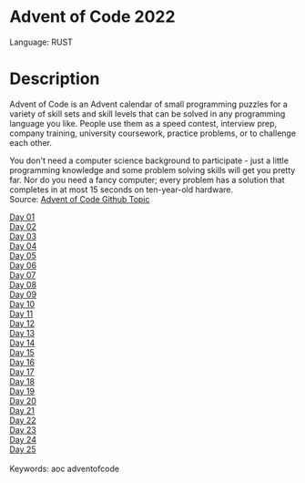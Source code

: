 # Advent of Code 2022
Language: RUST

# Description
Advent of Code is an Advent calendar of small programming puzzles for a variety of skill sets and skill levels that can be solved in any programming language you like. People use them as a speed contest, interview prep, company training, university coursework, practice problems, or to challenge each other.

You don't need a computer science background to participate - just a little programming knowledge and some problem solving skills will get you pretty far. Nor do you need a fancy computer; every problem has a solution that completes in at most 15 seconds on ten-year-old hardware.<br/>
Source: [Advent of Code Github Topic](https://github.com/topics/advent-of-code)<br/>

[Day 01](https://github.com/janusqa/advent-of-code-2022/tree/main/src/day01)<br/>
[Day 02](https://github.com/janusqa/advent-of-code-2022/tree/main/src/day02)<br/>
[Day 03](https://github.com/janusqa/advent-of-code-2022/tree/main/src/day03)<br/>
[Day 04](https://github.com/janusqa/advent-of-code-2022/tree/main/src/day04)<br/>
[Day 05](https://github.com/janusqa/advent-of-code-2022/tree/main/src/day05)<br/>
[Day 06](https://github.com/janusqa/advent-of-code-2022/tree/main/src/day06)<br/>
[Day 07](https://github.com/janusqa/advent-of-code-2022/tree/main/src/day07)<br/>
[Day 08](https://github.com/janusqa/advent-of-code-2022/tree/main/src/day08)<br/>
[Day 09](https://github.com/janusqa/advent-of-code-2022/tree/main/src/day09)<br/>
[Day 10](https://github.com/janusqa/advent-of-code-2022/tree/main/src/day10)<br/>
[Day 11](https://github.com/janusqa/advent-of-code-2022/tree/main/src/day11)<br/>
[Day 12](https://github.com/janusqa/advent-of-code-2022/tree/main/src/day12)<br/>
[Day 13](https://github.com/janusqa/advent-of-code-2022/tree/main/src/day13)<br/>
[Day 14](https://github.com/janusqa/advent-of-code-2022/tree/main/src/day14)<br/>
[Day 15](https://github.com/janusqa/advent-of-code-2022/tree/main/src/day15)<br/>
[Day 16](https://github.com/janusqa/advent-of-code-2022/tree/main/src/day16)<br/>
[Day 17](https://github.com/janusqa/advent-of-code-2022/tree/main/src/day17)<br/>
[Day 18](https://github.com/janusqa/advent-of-code-2022/tree/main/src/day18)<br/>
[Day 19](https://github.com/janusqa/advent-of-code-2022/tree/main/src/day19)<br/>
[Day 20](https://github.com/janusqa/advent-of-code-2022/tree/main/src/day20)<br/>
[Day 21](https://github.com/janusqa/advent-of-code-2022/tree/main/src/day21)<br/>
[Day 22](https://github.com/janusqa/advent-of-code-2022/tree/main/src/day22)<br/>
[Day 23](https://github.com/janusqa/advent-of-code-2022/tree/main/src/day23)<br/>
[Day 24](https://github.com/janusqa/advent-of-code-2022/tree/main/src/day24)<br/>
[Day 25](https://github.com/janusqa/advent-of-code-2022/tree/main/src/day25)<br/>
<br/>
Keywords: aoc adventofcode
